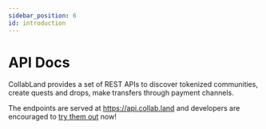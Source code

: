 ```yaml
---
sidebar_position: 6
id: introduction
---
```


# API Docs

CollabLand provides a set of REST APIs to discover tokenized communities, create
quests and drops, make transfers through payment channels.

The endpoints are served at https://api.collab.land and developers are
encouraged to [try them out](https://api.collab.land/explorer) now!


